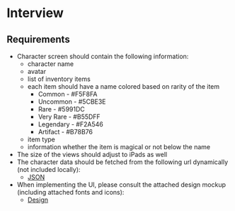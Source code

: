 # Interview

## Requirements
- Character screen should contain the following information:
    - character name 
    - avatar
    - list of inventory items
    - each item should have a name colored based on rarity of the item
        - Common - #F5F8FA 
        - Uncommon - #5CBE3E
        - Rare - #5991DC
        - Very Rare - #B55DFF
        - Legendary - #F2A546
        - Artifact - #B78B76
    - item type
    - information whether the item is magical or not below the name
- The size of the views should adjust to iPads as well
- The character data should be fetched from the following url dynamically (not included locally):
    - [JSON](https://gist.githubusercontent.com/nahive/18ccaa1112ca4c1556fe36cf73dd229f/raw/783ee2947ee8ad23a3eab06856b92c2480b6e449/recruitmentJSON.json)
- When implementing the UI, please consult the attached design mockup (including attached fonts and icons):
    - [Design](https://www.figma.com/file/a7OsIaT4mwCRrq9i1t5nIP/Recruitment-Task?node-id=0%3A1)
